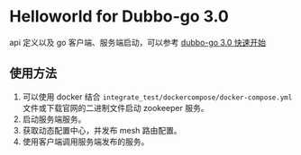 # Helloworld for Dubbo-go 3.0

api 定义以及 go 客户端、服务端启动，可以参考 [dubbo-go 3.0 快速开始](https://dubbogo.github.io/zh-cn/docs/user/quickstart/3.0/quickstart.html)

## 使用方法
1. 可以使用 docker 结合 `integrate_test/dockercompose/docker-compose.yml` 文件或下载官网的二进制文件启动 zookeeper 服务。
2. 启动服务端服务。
3. 获取动态配置中心，并发布 mesh 路由配置。
4. 使用客户端调用服务端发布的服务。